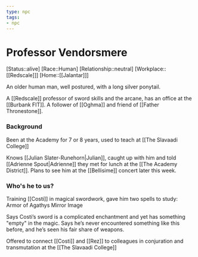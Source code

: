 ```yaml
---
type: npc
tags: 
- npc
---
```


# Professor Vendorsmere
[Status::alive]
[Race::Human]
[Relationship::neutral]
[Workplace::[[Redscale]]]
[Home::[[Jalantar]]]

An older human man, well postured, with a long silver ponytail.

A [[Redscale]] professor of sword skills and the arcane, has an office at the [[Burbank FIT]]. A follower of [[Oghma]] and friend of [[Father Thronestone]]. 

### Background
Been at the Academy for 7 or 8 years, used to teach at [[The Slavaadi College]]

Knows [[Julian Slater-Runehorn|Julian]], caught up with him and told [[Adrienne Spout|Adrienne]] they met for lunch at the [[The Academy District]]. Plans to see him at the [[Bellisime]] concert later this week.  

### Who's he to us?
Training [[Costi]] in magical swordwork, gave him two spells to study: 
	Armor of Agathys 
	Mirror Image

Says Costi’s sword is a complicated enchantment and yet has something "empty" in the magic. Says he’s never encountered something like this before, and he’s seen his fair share of weapons.

Offered to connect [[Costi]] and [[Rez]] to colleagues in conjuration and transmutation at the [[The Slavaadi College]]
